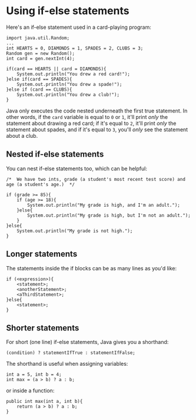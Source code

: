 # Using if-else statements
Here's an if-else statement used in a card-playing program:

    import java.util.Random;
    ...
    int HEARTS = 0, DIAMONDS = 1, SPADES = 2, CLUBS = 3;
    Random gen = new Random();
    int card = gen.nextInt(4);

    if(card == HEARTS || card = DIAMONDS){
        System.out.println("You drew a red card!");
    }else if(card == SPADES){
        System.out.println("You drew a spade!");
    }else if (card == CLUBS){
        System.out.println("You drew a club!");
    }

Java only executes the code nested underneath the first true statement. In other words, if the `card` variable is equal to `0` or `1`, it'll print *only* the statement about drawing a red card; if it's equal to `2`, it'll print *only* the statement about spades, and if it's equal to `3`, you'll *only* see the statement about a club.

## Nested if-else statements

You can nest if-else statements too, which can be helpful:

    /*  We have two ints, grade (a student's most recent test score) and age (a student's age.)  */

    if (grade >= 85){
        if (age >= 18){
            System.out.println("My grade is high, and I'm an adult.");
        }else{
            System.out.println("My grade is high, but I'm not an adult.");
        }
    }else{
        System.out.println("My grade is not high.");
    }

## Longer statements

The statements inside the if blocks can be as many lines as you'd like:

    if (<expression>){
        <statement>;
        <anotherStatement>;
        <aThirdStatement>;
    }else{
        <statement>;
    }

## Shorter statements
For short (one line) if-else statements, Java gives you a shorthand:

    (condition) ? statementIfTrue : statementIfFalse;

The shorthand is useful when assigning variables:

    int a = 5, int b = 4;
    int max = (a > b) ? a : b;

or inside a function:

    public int max(int a, int b){
        return (a > b) ? a : b;
    }
